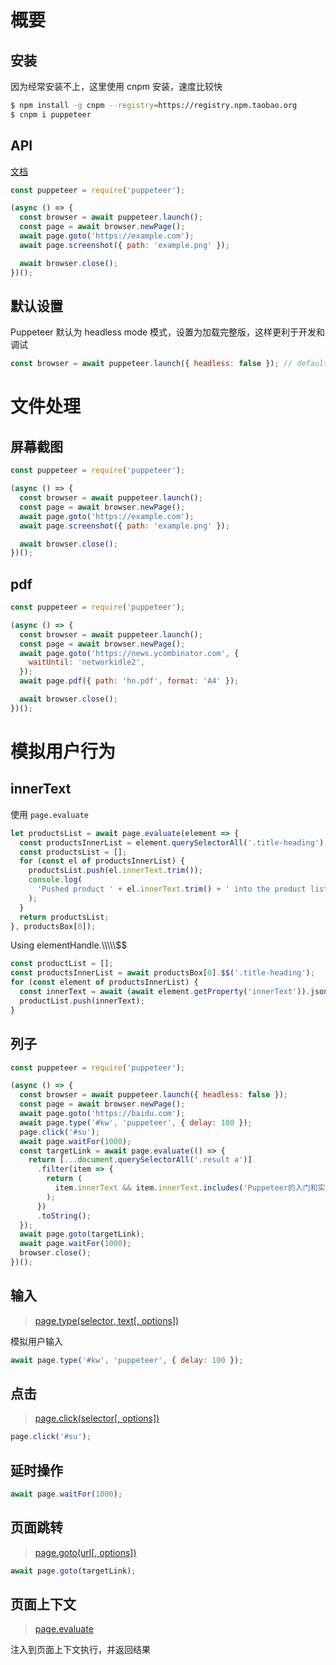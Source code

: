 # 概要

## 安装

因为经常安装不上，这里使用 cnpm 安装，速度比较快

```bash
$ npm install -g cnpm --registry=https://registry.npm.taobao.org
$ cnpm i puppeteer
```

## API

[文档](https://github.com/GoogleChrome/puppeteer/blob/v2.0.0/docs/api.md#puppeteer-api-v200)

```js
const puppeteer = require('puppeteer');

(async () => {
  const browser = await puppeteer.launch();
  const page = await browser.newPage();
  await page.goto('https://example.com');
  await page.screenshot({ path: 'example.png' });

  await browser.close();
})();
```

## 默认设置

Puppeteer 默认为 headless mode 模式，设置为加载完整版，这样更利于开发和调试

```js
const browser = await puppeteer.launch({ headless: false }); // default is true
```

# 文件处理

## 屏幕截图

```js
const puppeteer = require('puppeteer');

(async () => {
  const browser = await puppeteer.launch();
  const page = await browser.newPage();
  await page.goto('https://example.com');
  await page.screenshot({ path: 'example.png' });

  await browser.close();
})();
```

## pdf

```js
const puppeteer = require('puppeteer');

(async () => {
  const browser = await puppeteer.launch();
  const page = await browser.newPage();
  await page.goto('https://news.ycombinator.com', {
    waitUntil: 'networkidle2',
  });
  await page.pdf({ path: 'hn.pdf', format: 'A4' });

  await browser.close();
})();
```

# 模拟用户行为

## innerText

使用 `page.evaluate`

```js
let productsList = await page.evaluate(element => {
  const productsInnerList = element.querySelectorAll('.title-heading');
  const productsList = [];
  for (const el of productsInnerList) {
    productsList.push(el.innerText.trim());
    console.log(
      'Pushed product ' + el.innerText.trim() + ' into the product list',
    );
  }
  return productsList;
}, productsBox[0]);
```

Using elementHandle.\\\\\\\\\\$\$

```js
const productList = [];
const productsInnerList = await productsBox[0].$$('.title-heading');
for (const element of productsInnerList) {
  const innerText = await (await element.getProperty('innerText')).jsonValue();
  productList.push(innerText);
}
```

## 列子

```js
const puppeteer = require('puppeteer');

(async () => {
  const browser = await puppeteer.launch({ headless: false });
  const page = await browser.newPage();
  await page.goto('https://baidu.com');
  await page.type('#kw', 'puppeteer', { delay: 100 });
  page.click('#su');
  await page.waitFor(1000);
  const targetLink = await page.evaluate(() => {
    return [...document.querySelectorAll('.result a')]
      .filter(item => {
        return (
          item.innerText && item.innerText.includes('Puppeteer的入门和实践')
        );
      })
      .toString();
  });
  await page.goto(targetLink);
  await page.waitFor(1000);
  browser.close();
})();
```

## 输入

> [page.type(selector, text[, options])](https://github.com/GoogleChrome/puppeteer/blob/v2.0.0/docs/api.md#pagetypeselector-text-options)

模拟用户输入

```js
await page.type('#kw', 'puppeteer', { delay: 100 });
```

## 点击

> [page.click(selector[, options])](https://github.com/GoogleChrome/puppeteer/blob/v2.0.0/docs/api.md#pageclickselector-options)

```js
page.click('#su');
```

## 延时操作

```js
await page.waitFor(1000);
```

## 页面跳转

> [page.goto(url[, options])](https://github.com/GoogleChrome/puppeteer/blob/v2.0.0/docs/api.md#pagegotourl-options)

```js
await page.goto(targetLink);
```

## 页面上下文

> [page.evaluate](https://github.com/GoogleChrome/puppeteer/blob/v2.0.0/docs/api.md#pageevaluatepagefunction-args)

注入到页面上下文执行，并返回结果
